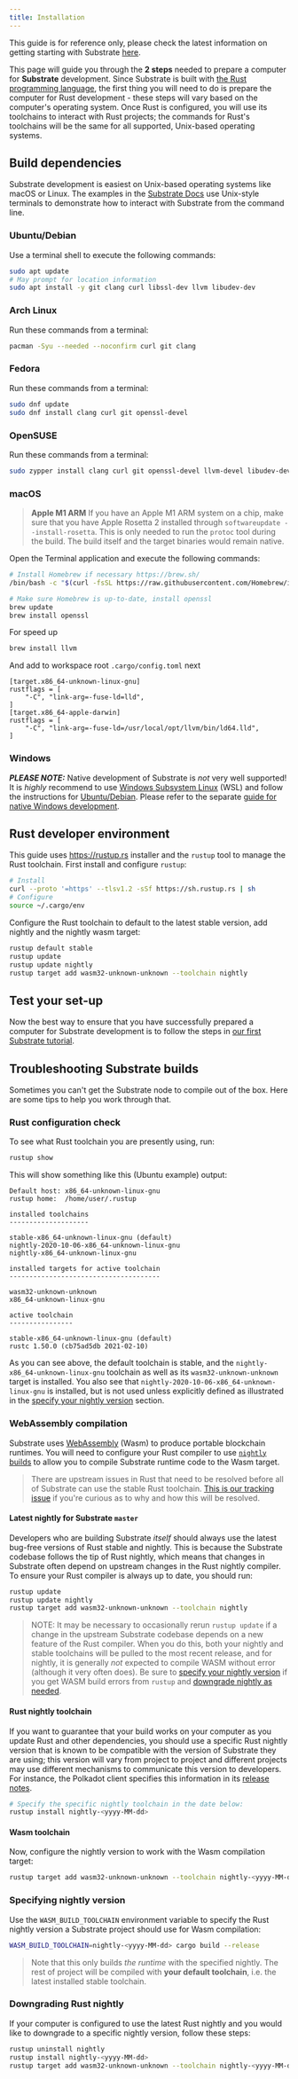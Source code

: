 ```yaml
---
title: Installation
---
```


This guide is for reference only, please check the latest information on getting starting with Substrate 
[here](https://docs.substrate.io/v3/getting-started/installation/).

This page will guide you through the **2 steps** needed to prepare a computer for **Substrate** development.
Since Substrate is built with [the Rust programming language](https://www.rust-lang.org/), the first
thing you will need to do is prepare the computer for Rust development - these steps will vary based
on the computer's operating system. Once Rust is configured, you will use its toolchains to interact
with Rust projects; the commands for Rust's toolchains will be the same for all supported,
Unix-based operating systems.

## Build dependencies

Substrate development is easiest on Unix-based operating systems like macOS or Linux. The examples
in the [Substrate Docs](https://docs.substrate.io) use Unix-style terminals to demonstrate how to
interact with Substrate from the command line.

### Ubuntu/Debian

Use a terminal shell to execute the following commands:

```bash
sudo apt update
# May prompt for location information
sudo apt install -y git clang curl libssl-dev llvm libudev-dev
```

### Arch Linux

Run these commands from a terminal:

```bash
pacman -Syu --needed --noconfirm curl git clang
```

### Fedora

Run these commands from a terminal:

```bash
sudo dnf update
sudo dnf install clang curl git openssl-devel
```

### OpenSUSE

Run these commands from a terminal:

```bash
sudo zypper install clang curl git openssl-devel llvm-devel libudev-devel
```

### macOS

> **Apple M1 ARM**
> If you have an Apple M1 ARM system on a chip, make sure that you have Apple Rosetta 2
> installed through `softwareupdate --install-rosetta`. This is only needed to run the
> `protoc` tool during the build. The build itself and the target binaries would remain native.

Open the Terminal application and execute the following commands:

```bash
# Install Homebrew if necessary https://brew.sh/
/bin/bash -c "$(curl -fsSL https://raw.githubusercontent.com/Homebrew/install/master/install.sh)"

# Make sure Homebrew is up-to-date, install openssl
brew update
brew install openssl
```
For speed up
```bash
brew install llvm
```
And add to workspace root `.cargo/config.toml` next 
```
[target.x86_64-unknown-linux-gnu]
rustflags = [
    "-C", "link-arg=-fuse-ld=lld",
]
[target.x86_64-apple-darwin]
rustflags = [
    "-C", "link-arg=-fuse-ld=/usr/local/opt/llvm/bin/ld64.lld",
]
```

### Windows

**_PLEASE NOTE:_** Native development of Substrate is _not_ very well supported! It is _highly_
recommend to use [Windows Subsystem Linux](https://docs.microsoft.com/en-us/windows/wsl/install-win10)
(WSL) and follow the instructions for [Ubuntu/Debian](#ubuntudebian).
Please refer to the separate
[guide for native Windows development](https://docs.substrate.io/v3/getting-started/windows-users/).

## Rust developer environment

This guide uses <https://rustup.rs> installer and the `rustup` tool to manage the Rust toolchain.
First install and configure `rustup`:

```bash
# Install
curl --proto '=https' --tlsv1.2 -sSf https://sh.rustup.rs | sh
# Configure
source ~/.cargo/env
```

Configure the Rust toolchain to default to the latest stable version, add nightly and the nightly wasm target:

```bash
rustup default stable
rustup update
rustup update nightly
rustup target add wasm32-unknown-unknown --toolchain nightly
```

## Test your set-up

Now the best way to ensure that you have successfully prepared a computer for Substrate
development is to follow the steps in [our first Substrate tutorial](https://docs.substrate.io/tutorials/v3/create-your-first-substrate-chain/).

## Troubleshooting Substrate builds

Sometimes you can't get the Substrate node
to compile out of the box. Here are some tips to help you work through that.

### Rust configuration check

To see what Rust toolchain you are presently using, run:

```bash
rustup show
```

This will show something like this (Ubuntu example) output:

```text
Default host: x86_64-unknown-linux-gnu
rustup home:  /home/user/.rustup

installed toolchains
--------------------

stable-x86_64-unknown-linux-gnu (default)
nightly-2020-10-06-x86_64-unknown-linux-gnu
nightly-x86_64-unknown-linux-gnu

installed targets for active toolchain
--------------------------------------

wasm32-unknown-unknown
x86_64-unknown-linux-gnu

active toolchain
----------------

stable-x86_64-unknown-linux-gnu (default)
rustc 1.50.0 (cb75ad5db 2021-02-10)
```

As you can see above, the default toolchain is stable, and the
`nightly-x86_64-unknown-linux-gnu` toolchain as well as its `wasm32-unknown-unknown` target is installed.
You also see that `nightly-2020-10-06-x86_64-unknown-linux-gnu` is installed, but is not used unless explicitly defined as illustrated in the [specify your nightly version](#specifying-nightly-version)
section.

### WebAssembly compilation

Substrate uses [WebAssembly](https://webassembly.org) (Wasm) to produce portable blockchain
runtimes. You will need to configure your Rust compiler to use
[`nightly` builds](https://doc.rust-lang.org/book/appendix-07-nightly-rust.html) to allow you to
compile Substrate runtime code to the Wasm target.

> There are upstream issues in Rust that need to be resolved before all of Substrate can use the stable Rust toolchain.
> [This is our tracking issue](https://github.com/paritytech/substrate/issues/1252) if you're curious as to why and how this will be resolved.

#### Latest nightly for Substrate `master`

Developers who are building Substrate _itself_ should always use the latest bug-free versions of
Rust stable and nightly. This is because the Substrate codebase follows the tip of Rust nightly,
which means that changes in Substrate often depend on upstream changes in the Rust nightly compiler.
To ensure your Rust compiler is always up to date, you should run:

```bash
rustup update
rustup update nightly
rustup target add wasm32-unknown-unknown --toolchain nightly
```

> NOTE: It may be necessary to occasionally rerun `rustup update` if a change in the upstream Substrate
> codebase depends on a new feature of the Rust compiler. When you do this, both your nightly
> and stable toolchains will be pulled to the most recent release, and for nightly, it is
> generally _not_ expected to compile WASM without error (although it very often does).
> Be sure to [specify your nightly version](#specifying-nightly-version) if you get WASM build errors
> from `rustup` and [downgrade nightly as needed](#downgrading-rust-nightly).

#### Rust nightly toolchain

If you want to guarantee that your build works on your computer as you update Rust and other
dependencies, you should use a specific Rust nightly version that is known to be
compatible with the version of Substrate they are using; this version will vary from project to
project and different projects may use different mechanisms to communicate this version to
developers. For instance, the Polkadot client specifies this information in its
[release notes](https://github.com/paritytech/polkadot/releases).

```bash
# Specify the specific nightly toolchain in the date below:
rustup install nightly-<yyyy-MM-dd>
```

#### Wasm toolchain

Now, configure the nightly version to work with the Wasm compilation target:

```bash
rustup target add wasm32-unknown-unknown --toolchain nightly-<yyyy-MM-dd>
```

### Specifying nightly version

Use the `WASM_BUILD_TOOLCHAIN` environment variable to specify the Rust nightly version a Substrate
project should use for Wasm compilation:

```bash
WASM_BUILD_TOOLCHAIN=nightly-<yyyy-MM-dd> cargo build --release
```

> Note that this only builds _the runtime_ with the specified nightly. The rest of project will be
> compiled with **your default toolchain**, i.e. the latest installed stable toolchain.

### Downgrading Rust nightly

If your computer is configured to use the latest Rust nightly and you would like to downgrade to a
specific nightly version, follow these steps:

```bash
rustup uninstall nightly
rustup install nightly-<yyyy-MM-dd>
rustup target add wasm32-unknown-unknown --toolchain nightly-<yyyy-MM-dd>
```

